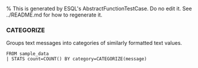 % This is generated by ESQL's AbstractFunctionTestCase. Do no edit it. See ../README.md for how to regenerate it.

### CATEGORIZE
Groups text messages into categories of similarly formatted text values.

```esql
FROM sample_data
| STATS count=COUNT() BY category=CATEGORIZE(message)
```
